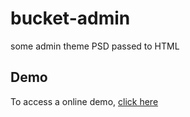 # bucket-admin
some admin theme PSD passed to HTML

## Demo
To access a online demo, [click here](https://thiagopaiva99.github.io/bucket-admin/dist)